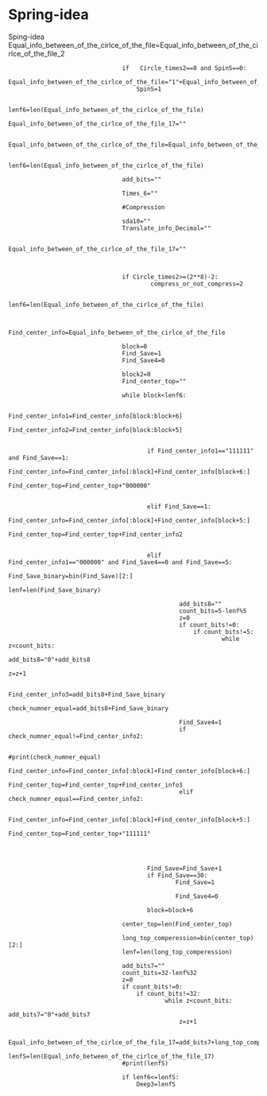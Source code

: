 # Spring-idea
Sping-idea
                                    Equal_info_between_of_the_cirlce_of_the_file=Equal_info_between_of_the_cirlce_of_the_file_2

                                    
                                    if   Circle_times2==0 and SpinS==0:
                                    	Equal_info_between_of_the_cirlce_of_the_file="1"+Equal_info_between_of_the_cirlce_of_the_file
                                    	SpinS=1

                                    lenf6=len(Equal_info_between_of_the_cirlce_of_the_file)                      
                                    Equal_info_between_of_the_cirlce_of_the_file_17=""
                                
                                    Equal_info_between_of_the_cirlce_of_the_file=Equal_info_between_of_the_cirlce_of_the_file_2
                                    
                                    lenf6=len(Equal_info_between_of_the_cirlce_of_the_file)
                                
                                    add_bits=""

                                    Times_6=""

                                    #Compression

                                    sda10=""
                                    Translate_info_Decimal=""
                                    
                                    Equal_info_between_of_the_cirlce_of_the_file_17=""
                 
                                    

                                    if Circle_times2>=(2**8)-2:
                                            compress_or_not_compress=2

                                    lenf6=len(Equal_info_between_of_the_cirlce_of_the_file)
                                            
                                    
                                    Find_center_info=Equal_info_between_of_the_cirlce_of_the_file

                                    block=0
                                    Find_Save=1
                                    Find_Save4=0
                                    
                                    block2=0
                                    Find_center_top=""

                                    while block<lenf6:

                                           Find_center_info1=Find_center_info[block:block+6]
                                           Find_center_info2=Find_center_info[block:block+5]
                                           

                                           if Find_center_info1=="111111" and Find_Save==1:
                                                Find_center_info=Find_center_info[:block]+Find_center_info[block+6:]
                                                Find_center_top=Find_center_top+"000000"
                                                
                                           
                                           elif Find_Save==1:
                                                Find_center_info=Find_center_info[:block]+Find_center_info[block+5:]
                                                Find_center_top=Find_center_top+Find_center_info2

                                                   
                                           elif Find_center_info1=="000000" and Find_Save4==0 and Find_Save==5:
                                                    Find_Save_binary=bin(Find_Save)[2:]
                                                    lenf=len(Find_Save_binary)

                                                    add_bits8=""
                                                    count_bits=5-lenf%5
                                                    z=0
                                                    if count_bits!=0:
                                                        if count_bits!=5:
                                                                while z<count_bits:
                                                                        add_bits8="0"+add_bits8
                                                                        z=z+1

                                                    Find_center_info3=add_bits8+Find_Save_binary
                                                    check_numner_equal=add_bits8+Find_Save_binary
                                                    
                                                    Find_Save4=1
                                                    if check_numner_equal!=Find_center_info2:
                                                            
                                                            #print(check_numner_equal)
                                                            Find_center_info=Find_center_info[:block]+Find_center_info[block+6:]
                                                            Find_center_top=Find_center_top+Find_center_info3
                                                    elif check_numner_equal==Find_center_info2:
        
                                                            Find_center_info=Find_center_info[:block]+Find_center_info[block+5:]
                                                            Find_center_top=Find_center_top+"111111"
                                                        
                                                            
                                                            
                                                    
                                           Find_Save=Find_Save+1
                                           if Find_Save==30:
                                                   Find_Save=1
                            
                                                   Find_Save4=0
                                                   
                                           block=block+6
                                     
                                    center_top=len(Find_center_top)
                                          
                                    long_top_comperession=bin(center_top)[2:]
                                    lenf=len(long_top_comperession)

                                    add_bits7=""
                                    count_bits=32-lenf%32
                                    z=0
                                    if count_bits!=0:
                                        if count_bits!=32:
                                                while z<count_bits:
                                                    add_bits7="0"+add_bits7
                                                    z=z+1   
                                          
                                    Equal_info_between_of_the_cirlce_of_the_file_17=add_bits7+long_top_comperession+Find_center_top+Find_center_info
                                    lenfS=len(Equal_info_between_of_the_cirlce_of_the_file_17)
                                    #print(lenfS)
                                    
                                    if lenf6<=lenfS:
                                        Deep3=lenfS
